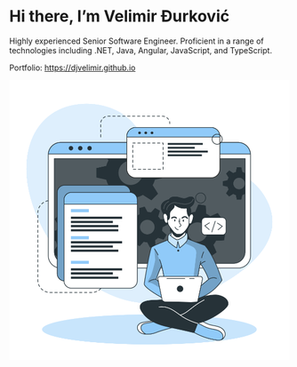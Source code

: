 # Hi there, I’m Velimir Đurković

Highly experienced Senior Software Engineer. Proficient in a range of technologies including .NET, Java, Angular, JavaScript, and TypeScript.

Portfolio: <https://djvelimir.github.io>

[![Developer activity animate](images/developer-activity-animate.svg)](https://djvelimir.github.io)
